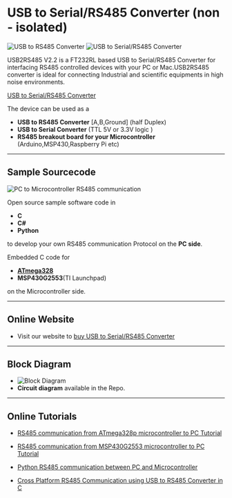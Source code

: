 # USB to Serial/RS485 Converter (non - isolated)

![USB to RS485 Converter](https://www.xanthium.in/sites/default/files/site-images/usb2rs485-v2-2-product-page/ft232-usb-rs485-converter-v2-2-610px.png)
![USB to Serial/RS485 Converter](https://www.xanthium.in/sites/default/files/site-images/usb2rs485-v2-2-product-page/ft232-usb-to-rs485-serial-converter-v2-2-630px.png)

USB2RS485 V2.2 is a FT232RL based USB to Serial/RS485 Converter for interfacing RS485 controlled devices with your PC or Mac.USB2RS485 converter is ideal for connecting Industrial and scientific equipments in high noise environments. 

 [USB to Serial/RS485 Converter](https://www.xanthium.in/ft232-based-usb-to-serial-rs485-converter-industrial-scientific-applications)

The device can be used as a 

  - **USB to RS485 Converter** [A,B,Ground] (half Duplex)
  - **USB to Serial Converter** (TTL 5V or 3.3V logic ) 
  - **RS485 breakout board for your Microcontroller** (Arduino,MSP430,Raspberry Pi etc)


-----------------------------------------------------------------------------------------------------------------------------------------------------------------------------------
## Sample Sourcecode

![PC to Microcontroller RS485 communication](https://www.xanthium.in/sites/default/files/site-images/atmega328p-rs485-pc-comm-tutorial/atmega328-pc-rs485-transmission.png)

Open source sample software code in 

- **C**
- **C#**
- **Python** 

to develop your own RS485 communication Protocol on the **PC side**.

Embedded C code for

 - **[ATmega328](https://www.xanthium.in/atmel-microchip-avr-atmega328p-rs485-communication-with-computer-tutorial-for-beginners)**
 - **MSP430G2553**(TI Launchpad)

on the Microcontroller side.


-----------------------------------------------------------------------------------------------------------------------------------------------------------------------------------
## Online Website

- Visit our website to [buy USB to Serial/RS485 Converter](https://www.xanthium.in/ft232-based-usb-to-serial-rs485-converter-industrial-scientific-applications)

---------------------------------------------------------------------------------------------------------------------------------------------------------------------------------

## Block Diagram

 - ![Block Diagram](https://www.xanthium.in/sites/default/files/site-images/usb2rs485-v2-2-product-page/ft232-usb-to-rs485-programming-mac-linux-win.jpg)
 - **Circuit diagram** available in the Repo.

---------------------------------------------------------------------------------------------------------------------------------------------------------------------------------

## Online Tutorials

- [RS485 communication from ATmega328p microcontroller to PC Tutorial](https://www.xanthium.in/atmel-microchip-avr-atmega328p-rs485-communication-with-computer-tutorial-for-beginners)
- [RS485 communication from MSP430G2553 microcontroller to PC Tutorial](https://www.xanthium.in/RS485-communication-using-MAX485-and-MSP430-Launchpad)

- [Python RS485 communication between PC and Microcontroller](https://www.xanthium.in/cross-platform-rs485-programming-using-python-usb-to-rs485-converter-and-pc)
- [Cross Platform RS485 Communication using USB to RS485 Converter in C](https://www.xanthium.in/Cross-Platform-RS485-Communication-using-USB-to-RS485-converter)


